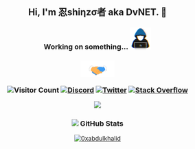 <!-- ---------------------------------------------------------------------------------------------------- -->
<h2 align = "center">  Hi, I'm 忍shiηzσ者 aka DvNET. 👻 </h2>

<h3 align = "center"> Working on something... <picture><img src = "https://github.com/0xAbdulKhalid/0xAbdulKhalid/raw/main/assets/mdImages/about_me.gif" width = 50px></picture></h3>

<div align = "center">
<h3> <img src="https://github.com/0xAbdulKhalid/0xAbdulKhalid/raw/main/assets/mdImages/handshake.gif" width ="80">

 ![Visitor Count](https://komarev.com/ghpvc/?username=Pahasara&color=blue)   [![Discord](https://img.shields.io/badge/Discord-%235865F2.svg?style=for-the-badge&logo=discord&logoColor=white)](https://discord.com/users/1083102293496451108)   [![Twitter](https://img.shields.io/badge/Twitter-%231DA1F2.svg?style=for-the-badge&logo=Twitter&logoColor=white)](https://twitter.com/PahasaraDv)    [![Stack Overflow](https://img.shields.io/badge/-Stackoverflow-FE7A16?style=for-the-badge&logo=stack-overflow&logoColor=white)](https://stackoverflow.com/users/12632079) 
</h3>
</div>
<!-- ---------------------------------------------------------------------------------------------------- -->

<p align = "center">
 <img src="https://github.com/Pahasara/Pahasara/assets/46932317/e4aa8be3-8761-4fcb-afc1-6c276d036518" width = "500"/>
</p>
<!-- ---------------------------------------------------------------------------------------------------- -->

<div align="center">
<h3> <img src="https://media.giphy.com/media/iY8CRBdQXODJSCERIr/giphy.gif" width="35"> GitHub Stats </h3>
<a href="https://github.com/Pahasara/">
  <img src="https://github-readme-stats.vercel.app/api/top-langs?username=Pahasara&show_icons=true&locale=en&layout=compact&line_height=20&title_color=7A7ADB&icon_color=2234AE&text_color=D3D3D3&bg_color=0,000000,130F40" width="375"  alt="0xabdulkhalid"/>
</a> </div>
<br> <br>
<!-- ---------------------------------------------------------------------------------------------------- -->

<!-- Proudly created with GPRM ( https://gprm.itsvg.in ) -->
